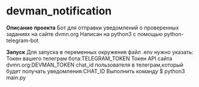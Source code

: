 # devman_notification

**Описание проекта**
Бот для отправки уведомлений о проверенных заданиях на сайте dvmn.org
Написан на  python3 с помощью python-telegram-bot

**Запуск**
Для запуска в переменных окружения файл .env нужно указать:
  Токен вашего телеграм бота:TELEGRAM_TOKEN
  Токен API сайта dvmn.org:DEVMAN_TOKEN
  chat_id пользователя в телеграм,который будет получать уведомления:CHAT_ID
  Выполнить команду $ python3 main.py

